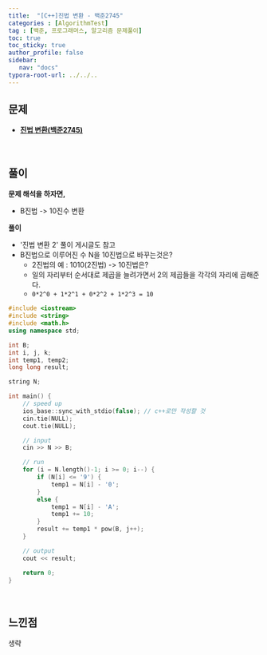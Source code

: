 ```yaml
---
title:  "[C++]진법 변환 - 백준2745"
categories : [AlgorithmTest]
tag : [백준, 프로그래머스, 알고리즘 문제풀이]
toc: true
toc_sticky: true
author_profile: false
sidebar:
   nav: "docs"
typora-root-url: ../../..
---
```




## 문제

* **[진법 변환(백준2745)](https://www.acmicpc.net/problem/2745)**

<br>

## 풀이

**문제 해석을 하자면,**

* B진법 -> 10진수 변환



**풀이**

* '진법 변환 2' 풀이 게시글도 참고
* B진법으로 이루어진 수 N을 10진법으로 바꾸는것은?
  * 2진법의 예 : 1010(2진법) -> 10진법은?
  * 일의 자리부터 순서대로 제곱을 늘려가면서 2의 제곱들을 각각의 자리에 곱해준다.
  * `0*2^0 + 1*2^1 + 0*2^2 + 1*2^3 = 10`




```c++
#include <iostream>
#include <string>
#include <math.h>
using namespace std;

int B;
int i, j, k;
int temp1, temp2;
long long result;

string N;

int main() {
	// speed up
	ios_base::sync_with_stdio(false); // c++로만 작성할 것
	cin.tie(NULL);
	cout.tie(NULL);

	// input
	cin >> N >> B;

	// run
	for (i = N.length()-1; i >= 0; i--) {
		if (N[i] <= '9') {
			temp1 = N[i] - '0';
		}
		else {
			temp1 = N[i] - 'A';
			temp1 += 10;
		}
		result += temp1 * pow(B, j++);
	}

	// output
	cout << result;

	return 0;
}
```

<br>

## 느낀점

생략
